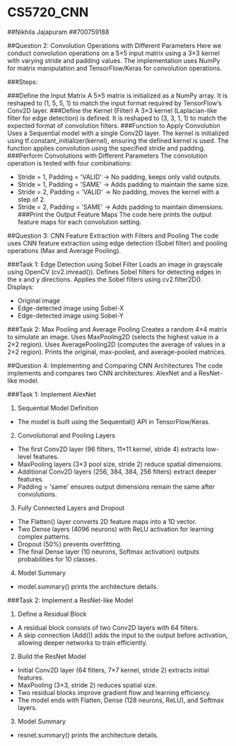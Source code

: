 # CS5720_CNN
##Nikhila Jajapuram
##700759188

##Question 2: Convolution Operations with Different Parameters
Here we conduct convolution operations on a 5×5 input matrix using a 3×3 kernel with varying stride and padding values. The implementation uses NumPy for matrix manipulation and TensorFlow/Keras for convolution operations.

###Steps:

###Define the Input Matrix
A 5×5 matrix is initialized as a NumPy array.
It is reshaped to (1, 5, 5, 1) to match the input format required by TensorFlow’s Conv2D layer.
###Define the Kernel (Filter)
A 3×3 kernel (Laplacian-like filter for edge detection) is defined.
It is reshaped to (3, 3, 1, 1) to match the expected format of convolution filters.
###Function to Apply Convolution
Uses a Sequential model with a single Conv2D layer.
The kernel is initialized using tf.constant_initializer(kernel), ensuring the defined kernel is used.
The function applies convolution using the specified stride and padding.
###Perform Convolutions with Different Parameters
The convolution operation is tested with four combinations:
  - Stride = 1, Padding = 'VALID' → No padding, keeps only valid outputs.
  - Stride = 1, Padding = 'SAME' → Adds padding to maintain the same size.
  - Stride = 2, Padding = 'VALID' → No padding, moves the kernel with a step of 2.
  - Stride = 2, Padding = 'SAME' → Adds padding to maintain dimensions.
###Print the Output Feature Maps
The code here prints the output feature maps for each convolution setting.


##Question 3: CNN Feature Extraction with Filters and Pooling
The code uses CNN feature extraction using edge detection (Sobel filter) and pooling operations (Max and Average Pooling).

###Task 1: Edge Detection using Sobel Filter
Loads an image in grayscale using OpenCV (cv2.imread()).
Defines Sobel filters for detecting edges in the x and y directions.
Applies the Sobel filters using cv2.filter2D().
Displays:
- Original image
- Edge-detected image using Sobel-X
- Edge-detected image using Sobel-Y

###Task 2: Max Pooling and Average Pooling
Creates a random 4×4 matrix to simulate an image.
Uses MaxPooling2D (selects the highest value in a 2×2 region).
Uses AveragePooling2D (computes the average of values in a 2×2 region).
Prints the original, max-pooled, and average-pooled matrices.


##Question 4: Implementing and Comparing CNN Architectures 
The code implements and compares two CNN architectures: AlexNet and a ResNet-like model.

###Task 1: Implement AlexNet
1. Sequential Model Definition
  - The model is built using the Sequential() API in TensorFlow/Keras.
2. Convolutional and Pooling Layers
  - The first Conv2D layer (96 filters, 11×11 kernel, stride 4) extracts low-level features.
  - MaxPooling layers (3×3 pool size, stride 2) reduce spatial dimensions.
  - Additional Conv2D layers (256, 384, 384, 256 filters) extract deeper features.
  - Padding = 'same' ensures output dimensions remain the same after convolutions.
3. Fully Connected Layers and Dropout
  - The Flatten() layer converts 2D feature maps into a 1D vector.
  - Two Dense layers (4096 neurons) with ReLU activation for learning complex patterns.
  - Dropout (50%) prevents overfitting.
  - The final Dense layer (10 neurons, Softmax activation) outputs probabilities for 10 classes.
4. Model Summary
  - model.summary() prints the architecture details.


###Task 2: Implement a ResNet-like Model
1. Define a Residual Block
  - A residual block consists of two Conv2D layers with 64 filters.
  - A skip connection (Add()) adds the input to the output before activation, allowing deeper networks to train efficiently.
2. Build the ResNet Model
  - Initial Conv2D layer (64 filters, 7×7 kernel, stride 2) extracts initial features.
  - MaxPooling (3×3, stride 2) reduces spatial size.
  - Two residual blocks improve gradient flow and learning efficiency.
  - The model ends with Flatten, Dense (128 neurons, ReLU), and Softmax layers.
3. Model Summary
  - resnet.summary() prints the architecture details.









